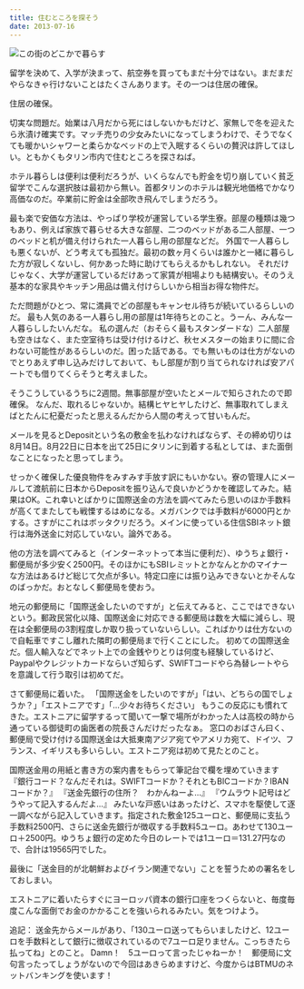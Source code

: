 ```yaml
---
title: 住むところを探そう
date: 2013-07-16
---
```


![](https://31.media.tumblr.com/89e95871d4480b77619116a6ed00bf3b/tumblr_inline_n0p5zapwW41rxjmzd.jpg "この街のどこかで暮らす")

留学を決めて、入学が決まって、航空券を買ってもまだ十分ではない。まだまだやらなきゃ行けないことはたくさんあります。その一つは住居の確保。

住居の確保。

切実な問題だ。始業は八月だから死にはしないかもだけど、家無しで冬を迎えたら氷漬け確実です。マッチ売りの少女みたいになってしまうわけで、そうでなくても暖かいシャワーと柔らかなベッドの上で入眠するくらいの贅沢は許してほしい。ともかくもタリン市内で住むところを探さねば。

ホテル暮らしは便利は便利だろうが、いくらなんでも貯金を切り崩していく貧乏留学でこんな選択肢は最初から無い。首都タリンのホテルは観光地価格でかなり高価なのだ。卒業前に貯金は全部吹き飛んでしまうだろう。

最も楽で安価な方法は、やっぱり学校が運営している学生寮。部屋の種類は幾つもあり、例えば家族で暮らせる大きな部屋、二つのベッドがある二人部屋、一つのベッドと机が備え付けられた一人暮らし用の部屋などだ。
外国で一人暮らしも悪くないが、どう考えても孤独だ。最初の数ヶ月くらいは誰かと一緒に暮らした方が寂しくないし、何かあった時に助けてもらえるかもしれない。
それだけじゃなく、大学が運営しているだけあって家賃が相場よりも結構安い。そのうえ基本的な家具やキッチン用品は備え付けらしいから相当お得な物件だ。

ただ問題がひとつ、常に満員でどの部屋もキャンセル待ちが続いているらしいのだ。
最も人気のある一人暮らし用の部屋は1年待ちとのこと。うーん、みんな一人暮らししたいんだな。
私の選んだ（おそらく最もスタンダードな）二人部屋も空きはなく、また空室待ちは受け付けるけど、秋セメスターの始まりに間に合わない可能性があるらしいのだ。困った話である。でも無いものは仕方がないのでとりあえず申し込みだけしておいて、もし部屋が割り当てられなければ安アパートでも借りてくらそうと考えました。

そうこうしているうちに2週間。無事部屋が空いたとメールで知らされたので即確保。
なんだ、取れるじゃないか。結構ヒヤヒヤしたけど、無事取れてしまえばとたんに杞憂だったと思えるんだから人間の考えって甘いもんだ。

メールを見るとDepositという名の敷金を払わなければならず、その締め切りは8月14日。8月22日に日本を出て25日にタリンに到着する私としては、また面倒なことになったと思ってしまう。

せっかく確保した優良物件をみすみす手放す訳にもいかない。寮の管理人にメールして渡航前に日本からDepositを振り込んで良いかどうかを確認してみた。結果はOK。これ幸いとばかりに国際送金の方法を調べてみたら思いのほか手数料が高くてまたしても戦慄するはめになる。メガバンクでは手数料が6000円とかする。さすがにこれはボッタクリだろう。メインに使っている住信SBIネット銀行は海外送金に対応していない。論外である。

他の方法を調べてみると（インターネットって本当に便利だ）、ゆうちょ銀行・郵便局が多少安く2500円。そのほかにもSBIレミットとかなんとかのマイナーな方法はあるけど総じて欠点が多い。特定口座には振り込みできないとかそんなのばっかだ。おとなしく郵便局を使おう。

地元の郵便局に「国際送金したいのですが」と伝えてみると、ここではできないという。郵政民営化以降、国際送金に対応できる郵便局は数を大幅に減らし、現在は全郵便局の3割程度しか取り扱っていないらしい。こればかりは仕方ないので自転車ですこし離れた隣町の郵便局まで行くことにした。
初めての国際送金だ。個人輸入などでネット上での金銭やりとりは何度も経験しているけど、Paypalやクレジットカードならいざ知らず、SWIFTコードやら為替レートやらを意識して行う取引は初めてだ。

さて郵便局に着いた。
「国際送金をしたいのですが」「はい、どちらの国でしょうか？」「エストニアです」「…少々お待ちください」
もうこの反応にも慣れてきた。エストニアに留学するって聞いて一撃で場所がわかった人は高校の時から通っている御徒町の歯医者の院長さんだけだったなぁ。
窓口のおばさん曰く、郵便局で受け付ける国際送金は大抵東南アジア宛てやアメリカ宛て、ドイツ、フランス、イギリスも多いらしい。エストニア宛は初めて見たとのこと。

国際送金用の用紙と書き方の案内書をもらって筆記台で欄を埋めていきます
『銀行コード？なんだそれは。SWIFTコードか？それともBICコードか？IBANコードか？』
『送金先銀行の住所？　わかんねーよ…』
『ウムラウト記号はどうやって記入するんだよ…』
みたいな戸惑いはあったけど、スマホを駆使して逐一調べながら記入していきます。指定された敷金125ユーロと、郵便局に支払う手数料2500円、さらに送金先銀行が徴収する手数料5ユーロ。あわせて130ユーロ＋2500円。ゆうちょ銀行の定めた今日のレートでは1ユーロ＝131.27円なので、合計は19565円でした。

最後に「送金目的が北朝鮮およびイラン関連でない」ことを誓うための署名をしておしまい。

エストニアに着いたらすぐにヨーロッパ資本の銀行口座をつくらないと、毎度毎度こんな面倒でお金のかかることを強いられるみたい。気をつけよう。

追記：
送金先からメールがあり、「130ユーロ送ってもらいましたけど、12ユーロを手数料として銀行に徴収されているので7ユーロ足りません。こっちきたら払ってね」とのこと。
Damn！　5ユーロって言ったじゃねーか！　郵便局に文句言ったってしょうがないので今回はあきらめますけど、今度からはBTMUのネットバンキングを使います！
